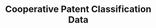 ---
layout: default
bigquery: https://console.cloud.google.com/bigquery?p=patents-public-data&d=cpc&page=dataset
citation: '“Cooperative Patent Classification” by the EPO and USPTO, for public use. '
contributors: EPO, USPTO
cost: None
description: Cooperative Patent Classification Data contains the scheme and definitions
  of the Cooperative Patent Classification system for classifying patent documents.
  The CPC is the result of a partnership between the EPO and the USPTO in their joint
  effort to develop a common, internationally compatible classification system for
  technical documents, in particular patent publications, which will be used by both
  offices in the patent granting process
documentation: https://www.cooperativepatentclassification.org/cpcSchemeAndDefinitions
last_edit: 04/11/2022, 23:27:30
location: https://www.cooperativepatentclassification.org/index
maintained_by: USPTO, EPO
schema_fields:
- synonyms
- children
- application_references
- breakdownCode
- applicationReferences
- symbol
- parents
- titlePart
- residual_references
- sizeCache
- notAllocatable
- titleFull
- ipc_concordant
- glossary
- definition
- title_part
- level
- additional_only
- child_groups
- date_revised
- informative_references
- ipcConcordant
- status
- limiting_references
- breakdown_code
- residualReferences
- dateRevised
- childGroups
- not_allocatable
- title_full
- limitingReferences
- informativeReferences
shortname: cooperative_patent_classification
tags:
- patents
- science
title: Cooperative Patent Classification Data
uuid: 984374a7-16e9-4b35-9445-458daceb01bf
---